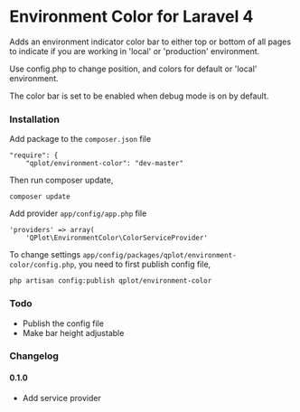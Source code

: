 # Environment Color for Laravel 4

Adds an environment indicator color bar to either top or bottom of all pages to indicate 
if you are working in 'local' or 'production' environment. 
 
Use config.php to change position, and colors for default or 'local' environment. 

The color bar is set to be enabled when debug mode is on by default.

### Installation

Add package to the `composer.json` file

	"require": {
        "qplot/environment-color": "dev-master"
        
Then run composer update,
        
    composer update

Add provider `app/config/app.php` file

	'providers' => array(
        'QPlot\EnvironmentColor\ColorServiceProvider'
        
To change settings `app/config/packages/qplot/environment-color/config.php`, you need to first publish config file, 

    php artisan config:publish qplot/environment-color 
        
### Todo

* Publish the config file 
* Make bar height adjustable

### Changelog

#### 0.1.0

- Add service provider
